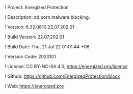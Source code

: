 ! Project: Energized Protection

! Description: ad.porn.malware blocking.

! Version: 6.32.0810.22.07.202.01

! Build Version: 22.07.202.01

! Build Date: Thu, 21 Jul 22 01:01:44 +06

! Version Code: 2020101

! License: CC BY-NC-SA 4.0, https://energized.pro/license

! Github: https://github.com/EnergizedProtection/block

! Web: https://energized.pro
